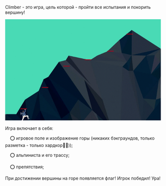 Climber - это игра, цель которой - пройти все испытания и покорить вершину!

![screenshot](readme-assets/elbrus-climber.gif)

Игра включает в себя:

    ⭕ игровое поле и изображение горы (никаких бэкграундов, только разметка - только хардкор👹🤘));

    ⭕ альпиниста и его трассу;

    ⭕ препятствия;

При достижении вершины на горе появляется флаг! Игрок победил! Ура!
